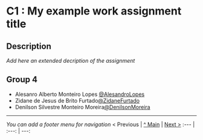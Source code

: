 # C1 : My example work assignment title

## Description
_Add here an extended decription of the assignment_


## Group 4

* Alesanro Alberto Monteiro Lopes [@AlesandroLopes](https://github.com/alesandro0012)
* Zidane de Jesus de Brito Furtado[@ZidaneFurtado](http://github.com/zidanefurtado1)
* Denilson Silvestre Monteiro Moreira[@DenilsonMoreira](http://github.com/kdenilsonmoreira)



---
_You can add a footer menu for navigation_ 
< Previous | [^ Main](../../../) | [Next >](c2.md)
:--- | :---: | ---: 

